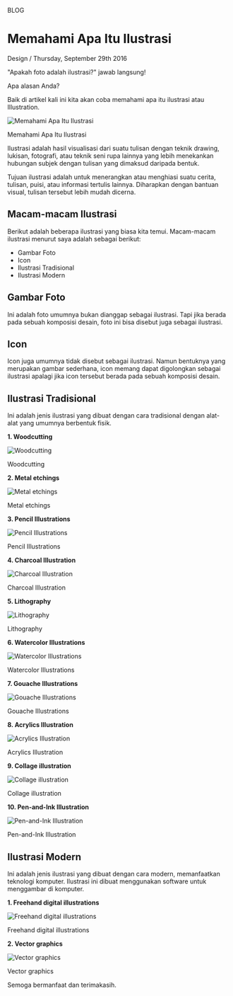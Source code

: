 <p class="type">BLOG</p>

# Memahami Apa Itu Ilustrasi

<p class="meta">Design  /  Thursday, September 29th 2016</p>

"Apakah foto adalah ilustrasi?" jawab langsung!

Apa alasan Anda?

Baik di artikel kali ini kita akan coba memahami apa itu ilustrasi atau Illustration.

![Memahami Apa Itu Ilustrasi](https://farooq-agent.web.app/assets/images/blog/small/AtbwjD0Q_post_image.jpg)

<p class="caption">Memahami Apa Itu Ilustrasi</p>

Ilustrasi adalah hasil visualisasi dari suatu tulisan dengan teknik drawing, lukisan, fotografi, atau teknik seni rupa lainnya yang lebih menekankan hubungan subjek dengan tulisan yang dimaksud daripada bentuk.

Tujuan ilustrasi adalah untuk menerangkan atau menghiasi suatu cerita, tulisan, puisi, atau informasi tertulis lainnya. Diharapkan dengan bantuan visual, tulisan tersebut lebih mudah dicerna.

## Macam-macam Ilustrasi

Berikut adalah beberapa ilustrasi yang biasa kita temui. Macam-macam ilustrasi menurut saya adalah sebagai berikut:

* Gambar Foto
* Icon
* Ilustrasi Tradisional
* Ilustrasi Modern

## Gambar Foto

Ini adalah foto umumnya bukan dianggap sebagai ilustrasi. Tapi jika berada pada sebuah komposisi desain, foto ini bisa disebut juga sebagai ilustrasi.

## Icon

Icon juga umumnya tidak disebut sebagai ilustrasi. Namun bentuknya yang merupakan gambar sederhana, icon memang dapat digolongkan sebagai ilustrasi apalagi jika icon tersebut berada pada sebuah komposisi desain.

## Ilustrasi Tradisional

Ini adalah jenis ilustrasi yang dibuat dengan cara tradisional dengan alat-alat yang umumnya berbentuk fisik.

**1. Woodcutting**

![Woodcutting](../assets/images/blog/details/9-memahami-apa-itu-ilustrasi/Woodcutting.jpg)

<p class="caption">Woodcutting</p>

**2. Metal etchings**

![Metal etchings](../assets/images/blog/details/9-memahami-apa-itu-ilustrasi/metal-etching.jpg)

<p class="caption">Metal etchings</p>

**3. Pencil Illustrations**

![Pencil Illustrations](../assets/images/blog/details/9-memahami-apa-itu-ilustrasi/pencil-illustration.jpg)

<p class="caption">Pencil Illustrations</p>

**4. Charcoal Illustration**

![Charcoal Illustration](../assets/images/blog/details/9-memahami-apa-itu-ilustrasi/charcoal-illustration.jpg)

<p class="caption">Charcoal Illustration</p>

**5. Lithography**

![Lithography](../assets/images/blog/details/9-memahami-apa-itu-ilustrasi/lithography.jpg)

<p class="caption">Lithography</p>

**6. Watercolor Illustrations**

![Watercolor Illustrations](../assets/images/blog/details/9-memahami-apa-itu-ilustrasi/watercolor-illustration.jpg)

<p class="caption">Watercolor Illustrations</p>

**7. Gouache Illustrations**

![Gouache Illustrations](../assets/images/blog/details/9-memahami-apa-itu-ilustrasi/gouache-illustration.jpg)

<p class="caption">Gouache Illustrations</p>

**8. Acrylics Illustration**

![Acrylics Illustration](../assets/images/blog/details/9-memahami-apa-itu-ilustrasi/acrylics-illustration.jpg)

<p class="caption">Acrylics Illustration</p>

**9. Collage illustration**

![Collage illustration](../assets/images/blog/details/9-memahami-apa-itu-ilustrasi/collage-illustration.jpg)

<p class="caption">Collage illustration</p>

**10. Pen-and-Ink Illustration**

![Pen-and-Ink Illustration](../assets/images/blog/details/9-memahami-apa-itu-ilustrasi/pen-and-ink-illustration.jpg)

<p class="caption">Pen-and-Ink Illustration</p>

## Ilustrasi Modern

Ini adalah jenis ilustrasi yang dibuat dengan cara modern, memanfaatkan teknologi komputer. Ilustrasi ini dibuat menggunakan software untuk menggambar di komputer.

**1. Freehand digital illustrations**

![Freehand digital illustrations](../assets/images/blog/details/9-memahami-apa-itu-ilustrasi/freehand-digital-illustration.jpg)

<p class="caption">Freehand digital illustrations</p>

**2. Vector graphics**

![Vector graphics](../assets/images/blog/details/9-memahami-apa-itu-ilustrasi/vector-graphic.jpg)

<p class="caption">Vector graphics</p>

Semoga bermanfaat dan terimakasih.
